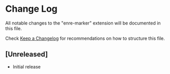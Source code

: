 # Change Log

All notable changes to the "enre-marker" extension will be documented in this file.

Check [Keep a Changelog](http://keepachangelog.com/) for recommendations on how to structure this file.

## [Unreleased]

- Initial release